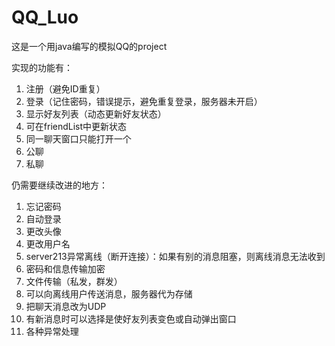 # QQ_Luo
这是一个用java编写的模拟QQ的project



实现的功能有：

1. 注册（避免ID重复）
2. 登录（记住密码，错误提示，避免重复登录，服务器未开启）
3. 显示好友列表（动态更新好友状态）
4. 可在friendList中更新状态
5. 同一聊天窗口只能打开一个
6. 公聊
7. 私聊



仍需要继续改进的地方：

1. 忘记密码
2. 自动登录
3. 更改头像
4. 更改用户名
5. server213异常离线（断开连接）：如果有别的消息阻塞，则离线消息无法收到
6. 密码和信息传输加密
7. 文件传输（私发，群发）
8. 可以向离线用户传送消息，服务器代为存储
9. 把聊天消息改为UDP
10. 有新消息时可以选择是使好友列表变色或自动弹出窗口
11. 各种异常处理